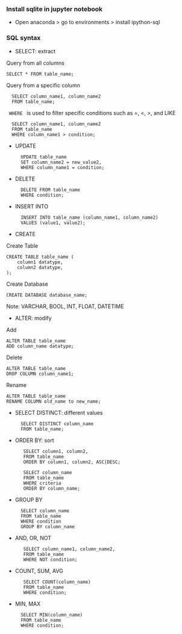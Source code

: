 ### Install sqlite in jupyter notebook

- Open anaconda > go to environments > install ipython-sql

### SQL syntax
- SELECT: extract

Query from all columns

    SELECT * FROM table_name;

Query from a specific column

      SELECT column_name1, column_name2
      FROM table_name;

<code> WHERE </code> is used to filter specific conditions such as =, <, >, and LIKE

      SELECT column_name1, column_name2
      FROM table_name
      WHERE column_name1 > condition;

- UPDATE

        UPDATE table_name
        SET column_name2 = new_value2, 
        WHERE column_name1 = condition;

- DELETE

        DELETE FROM table_name 
        WHERE condition;

- INSERT INTO

        INSERT INTO table_name (column_name1, column_name2)
        VALUES (value1, value2);

- CREATE

Create Table

    CREATE TABLE table_name (
        column1 datatype,
        column2 datatype,
    );

Create Database

    CREATE DATABASE database_name;

Note: VARCHAR, BOOL, INT, FLOAT, DATETIME

- ALTER: modify

Add

    ALTER TABLE table_name
    ADD column_name datatype;

Delete

    ALTER TABLE table_name
    DROP COLUMN column_name1;

Rename

    ALTER TABLE table_name
    RENAME COLUMN old_name to new_name;

- SELECT DISTINCT: different values

        SELECT DISTINCT column_name 
        FROM table_name;

- ORDER BY: sort

         SELECT column1, column2,
         FROM table_name
         ORDER BY column1, column2, ASC|DESC;

         SELECT column_name
         FROM table_name
         WHERE criteria
         ORDER BY column_name;

- GROUP BY

        SELECT column_name  
        FROM table_name
        WHERE condition
        GROUP BY column_name

- AND, OR, NOT

         SELECT column_name1, column_name2,
         FROM table_name
         WHERE NOT condition;

- COUNT, SUM, AVG
          
         SELECT COUNT(column_name)
         FROM table_name
         WHERE condition;

- MIN, MAX

        SELECT MIN(column_name)
        FROM table_name
        WHERE condition;

<br/>
<br/>
